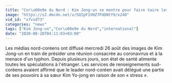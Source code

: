 ```yaml
---
title: "Cor\u00e9e du Nord : Kim Jong-un se montre pour faire taire les rumeurs sur sa sant\u00e9"
image: "https://s2.dmcdn.net/v/SQIpF1VHZ7FUDNtY9/x240"
vid_id: "x7vsd73"
categories: "news"
tags: ["Kim Jong-un","Cor\u00e9e du Nord","international"]
date: "2020-08-28T04:11:03+03:00"
---
```

Les médias nord-coréens ont diffusé mercredi 26 août des images de Kim Jong-un en train de présider une réunion consacrée au coronavirus et à la menace d'un typhon. Depuis plusieurs jours, son état de santé alimente toutes les spéculations à l'étranger. Les services de renseignements sud-coréens avaient affirmé que le leader nord-coréen avait délégué une partie de ses pouvoirs à sa sœur Kim Yo-jong en raison de son « stress ».  <br>
